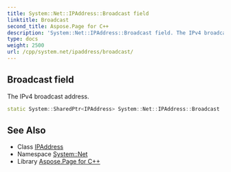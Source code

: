 ```yaml
---
title: System::Net::IPAddress::Broadcast field
linktitle: Broadcast
second_title: Aspose.Page for C++
description: 'System::Net::IPAddress::Broadcast field. The IPv4 broadcast address in C++.'
type: docs
weight: 2500
url: /cpp/system.net/ipaddress/broadcast/
---
```

## Broadcast field


The IPv4 broadcast address.

```cpp
static System::SharedPtr<IPAddress> System::Net::IPAddress::Broadcast
```

## See Also

* Class [IPAddress](../)
* Namespace [System::Net](../../)
* Library [Aspose.Page for C++](../../../)

